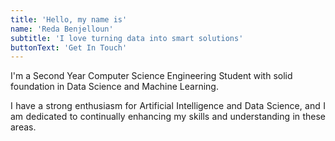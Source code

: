 ```yaml
---
title: 'Hello, my name is'
name: 'Reda Benjelloun'
subtitle: 'I love turning data into smart solutions'
buttonText: 'Get In Touch'
---
```


I'm a Second Year Computer Science Engineering Student with solid foundation in Data Science and Machine Learning.

 <p align="justify">I have a strong enthusiasm for Artificial Intelligence and Data Science, and I am dedicated to continually enhancing my skills and understanding in these areas.</p>
